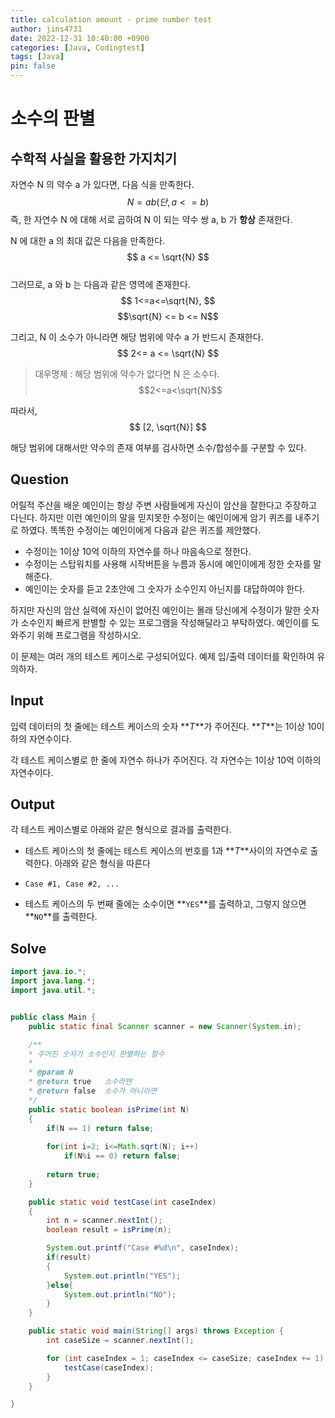 ```yaml
---
title: calculation amount - prime number test
author: jins4731
date: 2022-12-31 10:40:00 +0900
categories: [Java, Codingtest]
tags: [Java]
pin: false
---
```


# 소수의 판별
## 수학적 사실을 활용한 가지치기
자연수 N 의 약수 a 가 있다면, 다음 식을 만족한다.
$$ N = ab (단, a<=b) $$
즉, 한 자연수 N 에 대해 서로 곱하여 N 이 되는 약수 쌍 a, b 가 **항상** 존재한다.

N 에 대한 a 의 최대 값은 다음을 만족한다. $$ a <= \sqrt{N} $$   
그러므로, a 와 b 는 다음과 같은 영역에 존재한다.$$ 1<=a<=\sqrt{N}, $$  $$\sqrt{N} <= b <= N$$ 

그리고, N 이 소수가 아니라면 해당 범위에 약수 a 가 반드시 존재한다. $$ 2<= a <= \sqrt{N} $$  
> 대우명제 : 해당 범위에 약수가 없다면 N 은 소수다.$$2<=a<\sqrt{N}$$ 

따라서, $$ [2, \sqrt{N}] $$ 
 
 해당 범위에 대해서만 약수의 존재 여부를 검사하면 소수/합성수를 구분할 수 있다.

## Question
어릴적 주산을 배운 예인이는 항상 주변 사람들에게 자신이 암산을 잘한다고 주장하고 다닌다. 하지만 이런 예인이의 말을 믿지못한 수정이는 예인이에게 암기 퀴즈를 내주기로 하였다. 똑똑한 수정이는 예인이에게 다음과 같은 퀴즈를 제안했다.

-   수정이는 1이상 10억 이하의 자연수를 하나 마음속으로 정한다.
-   수정이는 스탑워치를 사용해 시작버튼을 누름과 동시에 예인이에게 정한 숫자를 말해준다.
-   예인이는 숫자를 듣고 2초안에 그 숫자가 소수인지 아닌지를 대답하여야 한다.

하지만 자신의 암산 실력에 자신이 없어진 예인이는 몰래 당신에게 수정이가 말한 숫자가 소수인지 빠르게 판별할 수 있는 프로그램을 작성해달라고 부탁하였다. 예인이를 도와주기 위해 프로그램을 작성하시오.

이 문제는 여러 개의 테스트 케이스로 구성되어있다. 예제 입/출력 데이터를 확인하여 유의하자.

## Input
입력 데이터의 첫 줄에는 테스트 케이스의 숫자  **_T_**가 주어진다.  **_T_**는 1이상 10이하의 자연수이다.

각 테스트 케이스별로 한 줄에 자연수 하나가 주어진다. 각 자연수는 1이상 10억 이하의 자연수이다.

## Output
각 테스트 케이스별로 아래와 같은 형식으로 결과를 출력한다.

-   테스트 케이스의 첫 줄에는 테스트 케이스의 번호를 1과  **_T_**사이의 자연수로 출력한다. 아래와 같은 형식을 따른다

-   `Case #1, Case #2, ...`

-   테스트 케이스의 두 번째 줄에는 소수이면  **`YES`**를 출력하고, 그렇지 않으면  **`NO`**를 출력한다.


## Solve
```java
import java.io.*;
import java.lang.*;
import java.util.*;


public class Main {
	public static final Scanner scanner = new Scanner(System.in);

	/**
    * 주어진 숫자가 소수인지 판별하는 함수 
    *
    * @param N 
    * @return true   소수라면 
    * @return false  소수가 아니라면
    */
	public static boolean isPrime(int N)
	{
		if(N == 1) return false;
		
		for(int i=2; i<=Math.sqrt(N); i++)
			if(N%i == 0) return false;
		
		return true;
	}

	public static void testCase(int caseIndex)
	{
		int n = scanner.nextInt();
		boolean result = isPrime(n);

		System.out.printf("Case #%d\n", caseIndex);
		if(result)
		{
			System.out.println("YES");
		}else{
			System.out.println("NO");
		}
	}

	public static void main(String[] args) throws Exception {
		int caseSize = scanner.nextInt();

		for (int caseIndex = 1; caseIndex <= caseSize; caseIndex += 1) {
			testCase(caseIndex);
		}
	}

}

```
